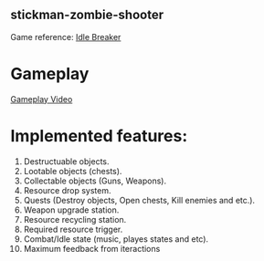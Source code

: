 ## stickman-zombie-shooter
Game reference: [Idle Breaker](https://play.google.com/store/apps/details?id=com.idle.breaker.game&hl=en_US)
# Gameplay
[Gameplay Video](https://youtu.be/MmwUtW_bMHo)
# Implemented features:
1. Destructuable objects.
2. Lootable objects (chests).
3. Collectable objects (Guns, Weapons).
4. Resource drop system.
5. Quests (Destroy objects, Open chests, Kill enemies and etc.).
6. Weapon upgrade station.
7. Resource recycling station.
8. Required resource trigger.
9. Combat/Idle state (music, playes states and etc).
10. Maximum feedback from iteractions
